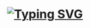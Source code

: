 [![Typing SVG](https://readme-typing-svg.demolab.com/?size=30&lines=Hi!+I'm+Gjorche)](https://git.io/typing-svg)
================================
